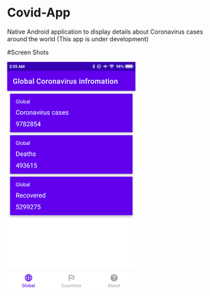 # Covid-App
Native Android application to display details about Coronavirus cases around the world
(This app is under development)

#Screen Shots

<img src="https://github.com/kapil-gaba/Covid-App/blob/master/Screen%20shots/Screen1.png"/>


